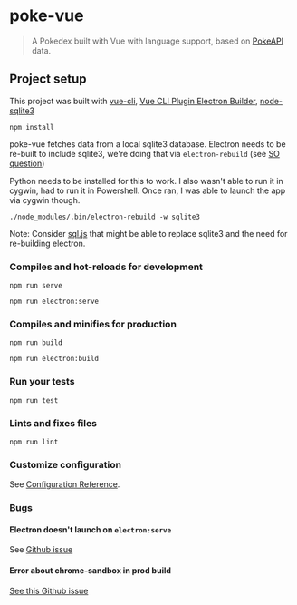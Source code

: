# poke-vue

> A Pokedex built with Vue with language support, based on [PokeAPI](https://pokeapi.co/) data.

## Project setup

This project was built with [vue-cli](https://cli.vuejs.org/), [Vue CLI Plugin Electron Builder](https://nklayman.github.io/vue-cli-plugin-electron-builder/), [node-sqlite3](https://github.com/mapbox/node-sqlite3)

```
npm install
```

poke-vue fetches data from a local sqlite3 database. Electron needs to be re-built to include sqlite3, we're doing that via `electron-rebuild` (see [SO question](https://stackoverflow.com/questions/38716594/electron-app-cant-find-sqlite3-module))

Python needs to be installed for this to work. I also wasn't able to run it in cygwin, had to run it in Powershell. Once ran, I was able to launch the app via cygwin though.

```
./node_modules/.bin/electron-rebuild -w sqlite3
```

Note: Consider [sql.js](https://github.com/kripken/sql.js/) that might be able to replace sqlite3 and the need for re-building electron.


### Compiles and hot-reloads for development
```
npm run serve
```

```
npm run electron:serve
```

### Compiles and minifies for production
```
npm run build
```

```
npm run electron:build
```

### Run your tests
```
npm run test
```

### Lints and fixes files
```
npm run lint
```

### Customize configuration
See [Configuration Reference](https://cli.vuejs.org/config/).

### Bugs

#### Electron doesn't launch on `electron:serve`

See [Github issue](https://github.com/nklayman/vue-cli-plugin-electron-builder/issues/441)

#### Error about chrome-sandbox in prod build

[See this Github issue](https://github.com/electron/electron/issues/17972)